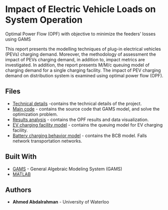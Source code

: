 # Impact of Electric Vehicle Loads on System Operation
Optimal Power Flow (OPF) with objective to minimize the feeders’ losses using GAMS

This report presents the modelling techniques of plug-in electrical vehicles (PEVs) charging demand. Moreover, the methodology of assessment the impact of PEVs charging demand, in addition to, impact metrics are investigated. In addition, the report presents M/M/c queuing model of charging demand for a single charging facility. The impact of PEV charging demand on distribution system is examined using optimal power flow (OPF). 

## Files
* [Technical details](Project_report.pdf) -contains the technical details of the project.
* [Main code](OPF_model.gms) - contains the source code that GAMS model, and solve the optimization problem.
* [Results analysis](OPFResultForPEV1.put) - contains the OPF results and data visualization.
* [EV charging facility model](ECE_666_project.m) - contains the queuing model for EV charging facility. 
* [Battery charging behavior model](BCM.m) - contains the BCB model.
Falls network transportation networks.

## Built With

* [GAMS](https://www.gams.com/) - General Algebraic Modeling System (GAMS)
* [MATLAB](https://www.mathworks.com/products/matlab.html)

## Authors

* **Ahmed Abdalrahman** - University of Waterloo
